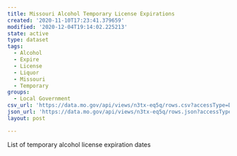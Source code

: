 ```yaml
---
title: Missouri Alcohol Temporary License Expirations
created: '2020-11-10T17:23:41.379659'
modified: '2020-12-04T19:14:02.225213'
state: active
type: dataset
tags:
  - Alcohol
  - Expire
  - License
  - Liquor
  - Missouri
  - Temporary
groups:
  - Local Government
csv_url: 'https://data.mo.gov/api/views/n3tx-eq5q/rows.csv?accessType=DOWNLOAD'
json_url: 'https://data.mo.gov/api/views/n3tx-eq5q/rows.json?accessType=DOWNLOAD'
layout: post

---
```

List of temporary alcohol license expiration dates
